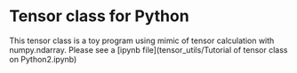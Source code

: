 # Tensor class for Python
This tensor class is a toy program using mimic of tensor calculation with numpy.ndarray.
Please see a [ipynb file](tensor_utils/Tutorial of tensor class on Python2.ipynb)
